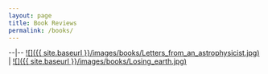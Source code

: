 ```yaml
---
layout: page
title: Book Reviews
permalink: /books/
---
```


--|--
[![]({{ site.baseurl }}/images/books/Letters_from_an_astrophysicist.jpg)](https://itacdonev.github.io/ML-Stories/books/2020/01/16/BR-Letters-from-an-Astrophysicist.html) | [![]({{ site.baseurl }}/images/books/Losing_earth.jpg)](https://itacdonev.github.io/ML-Stories/books/2020/02/15/BR-Losing-Earth.html)